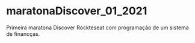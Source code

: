 # maratonaDiscover_01_2021
Primeira maratona Discover Rockteseat com programação de um sistema de financças.
